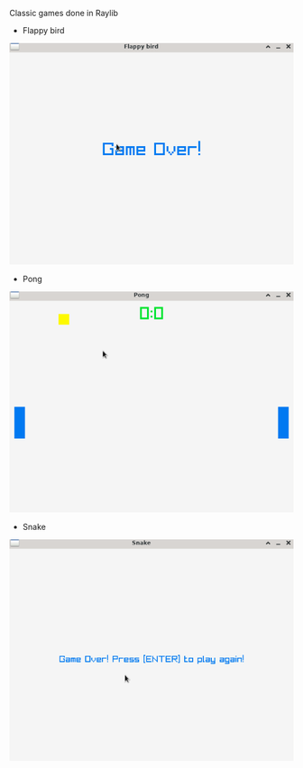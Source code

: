 Classic games done in Raylib

- Flappy bird

![Flappy bird](./flappy_bird.gif)

- Pong

![Pong](./pong.gif)

- Snake

![Snake](./snake.gif)
